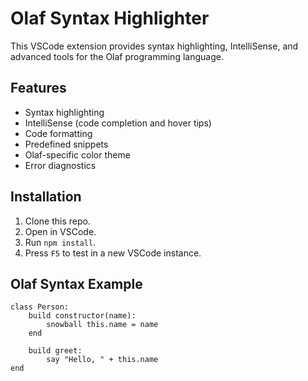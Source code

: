 # Olaf Syntax Highlighter

This VSCode extension provides syntax highlighting, IntelliSense, and advanced tools for the Olaf programming language.

## Features

- Syntax highlighting
- IntelliSense (code completion and hover tips)
- Code formatting
- Predefined snippets
- Olaf-specific color theme
- Error diagnostics

## Installation

1. Clone this repo.
2. Open in VSCode.
3. Run `npm install`.
4. Press `F5` to test in a new VSCode instance.

## Olaf Syntax Example

```olaf
class Person:
    build constructor(name):
        snowball this.name = name
    end

    build greet:
        say "Hello, " + this.name
end
```
